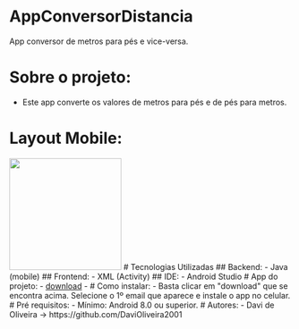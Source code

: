 # AppConversorDistancia
App conversor de metros para pés e vice-versa.

# Sobre o projeto:
- Este app converte os valores de metros para pés e de pés para metros.

# Layout Mobile:
<img width=200px src="https://github.com/DaviOliveira2001/AppConversorDistancia/assets/83030951/81cac141-3823-4e12-829e-822c56ed7266"/>
# Tecnologias Utilizadas
## Backend:
- Java (mobile)
## Frontend:
- XML (Activity)
## IDE:
- Android Studio
# App do projeto:
- <a href="https://drive.google.com/file/d/1lKodC3YfCN1mIToe-QBc7xRA6pwSSkCU/view?usp=share_link">download</a>
- # Como instalar:
- Basta clicar em "download" que se encontra acima. Selecione o 1º email que aparece e instale o app no celular.
# Pré requisitos:
- Mínimo: Android 8.0 ou superior.
# Autores:
- Davi de Oliveira -> https://github.com/DaviOliveira2001
